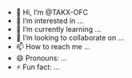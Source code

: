 - 👋 Hi, I’m @TAKX-OFC
- 👀 I’m interested in ...
- 🌱 I’m currently learning ...
- 💞️ I’m looking to collaborate on ...
- 📫 How to reach me ...
- 😄 Pronouns: ...
- ⚡ Fun fact: ...

<!---
TAKX-OFC/TAKX-OFC is a ✨ special ✨ repository because its `README.md` (this file) appears on your GitHub profile.
You can click the Preview link to take a look at your changes.
--->

